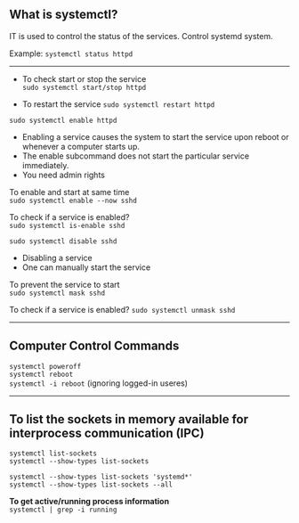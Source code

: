 ## What is systemctl?
IT is used to control the status of the services. Control systemd system.  

Example: ```systemctl status httpd```  

---

- To check start or stop the service  
```sudo systemctl start/stop httpd```

- To restart the service
```sudo systemctl restart httpd```

```sudo systemctl enable httpd```  
- Enabling a service causes the system to start the service upon reboot or whenever a computer starts up.
- The enable subcommand does not start the particular service immediately.
- You need admin rights

To enable and start at same time  
```sudo systemctl enable --now sshd```  

To check if a service is enabled?  
```sudo systemctl is-enable sshd```  

```sudo systemctl disable sshd```  
- Disabling a service
- One can manually start the service

To prevent the service to start  
```sudo systemctl mask sshd```  

To check if a service is enabled?
```sudo systemctl unmask sshd```  

---

## Computer Control Commands

```systemctl poweroff```  
```systemctl reboot```  
```systemctl -i reboot``` (ignoring logged-in useres)  

---

## To list the sockets in memory available for interprocess communication (IPC)  
```systemctl list-sockets```  
```systemctl --show-types list-sockets```  

```systemctl --show-types list-sockets 'systemd*'```  
```systemctl --show-types list-sockets --all```  

__To get active/running process information__  
```systemctl | grep -i running```  






